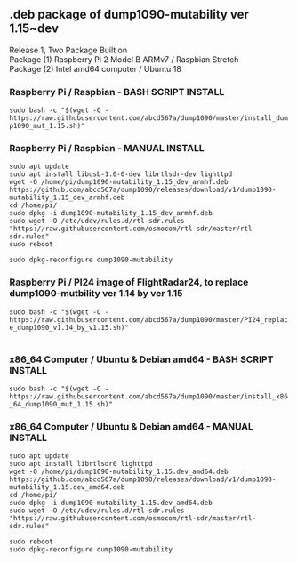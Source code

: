 ## .deb package of dump1090-mutability ver 1.15~dev
Release 1, Two Package Built on </br>
Package (1) Raspberry Pi 2 Model B ARMv7 / Raspbian Stretch </br>
Package (2) Intel amd64 computer / Ubuntu 18 </br>

### Raspberry Pi / Raspbian - BASH SCRIPT INSTALL
`sudo bash -c "$(wget -O - https://raw.githubusercontent.com/abcd567a/dump1090/master/install_dump1090_mut_1.15.sh)"  ` </br>

### Raspberry Pi / Raspbian - MANUAL INSTALL </br>
`sudo apt update ` </br>
`sudo apt install libusb-1.0-0-dev librtlsdr-dev lighttpd ` </br>
`wget -O /home/pi/dump1090-mutability_1.15_dev_armhf.deb https://github.com/abcd567a/dump1090/releases/download/v1/dump1090-mutability_1.15_dev_armhf.deb ` </br>
`cd /home/pi/ ` </br>
`sudo dpkg -i dump1090-mutability_1.15_dev_armhf.deb ` </br>
`sudo wget -O /etc/udev/rules.d/rtl-sdr.rules "https://raw.githubusercontent.com/osmocom/rtl-sdr/master/rtl-sdr.rules"` </br>
`sudo reboot ` </br>

`sudo dpkg-reconfigure dump1090-mutability`  </br>


### Raspberry Pi / PI24 image of FlightRadar24, to replace dump1090-mutbility ver 1.14 by ver 1.15
`sudo bash -c "$(wget -O - https://raw.githubusercontent.com/abcd567a/dump1090/master/PI24_replace_dump1090_v1.14_by_v1.15.sh)"  ` </br></br>

### x86_64 Computer / Ubuntu & Debian amd64 - BASH SCRIPT INSTALL
`sudo bash -c "$(wget -O - https://raw.githubusercontent.com/abcd567a/dump1090/master/install_x86_64_dump1090_mut_1.15.sh)"  ` </br>

### x86_64 Computer / Ubuntu & Debian amd64 - MANUAL INSTALL</br>
`sudo apt update `  </br>
`sudo apt install librtlsdr0 lighttpd `  </br>
`wget -O /home/pi/dump1090-mutability_1.15.dev_amd64.deb https://github.com/abcd567a/dump1090/releases/download/v1/dump1090-mutability_1.15.dev_amd64.deb `  </br>
`cd /home/pi/ `  </br>
`sudo dpkg -i dump1090-mutability_1.15.dev_amd64.deb `  </br>
`sudo wget -O /etc/udev/rules.d/rtl-sdr.rules "https://raw.githubusercontent.com/osmocom/rtl-sdr/master/rtl-sdr.rules"`  </br>

`sudo reboot `  </br>
`sudo dpkg-reconfigure dump1090-mutability`  </br>

